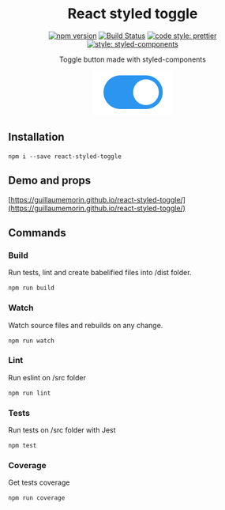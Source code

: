 <h1 align="center">
	React styled toggle
</h1>
<p align="center">
	<a href="https://badge.fury.io/js/react-styled-toggle"><img src="https://badge.fury.io/js/react-styled-toggle.svg" alt="npm version" height="18"></a>
    <a href='https://semaphoreci.com/guillaumemorin/react-styled-toggle'> <img src='https://semaphoreci.com/api/v1/guillaumemorin/react-styled-toggle/branches/master/badge.svg' alt='Build Status'></a>
    <a href='https://github.com/prettier/prettier'> <img src='https://img.shields.io/badge/code_style-prettier-ff69b4.svg?style=flat-square' alt='code style: prettier'></a>
    <a href='https://github.com/styled-components/styled-components'> <img src='https://img.shields.io/badge/style-%F0%9F%92%85%20styled--components-orange.svg?colorB=daa357&colorA=db748e' alt='style: styled-components'></a>
</p>

<div align="center">
	<p align="center">
		Toggle button made with styled-components
	</p>
	<img src="screenshot.png" width="158" />
</div>

## Installation

```
npm i --save react-styled-toggle
```

## Demo and props

[https://guillaumemorin.github.io/react-styled-toggle/](https://guillaumemorin.github.io/react-styled-toggle/)

## Commands

### Build

Run tests, lint and create babelified files into /dist folder.

```
npm run build
```

### Watch

Watch source files and rebuilds on any change.

```
npm run watch
```

### Lint

Run eslint on /src folder

```
npm run lint
```

### Tests

Run tests on /src folder with Jest

```
npm test
```

### Coverage

Get tests coverage

```
npm run coverage
```
